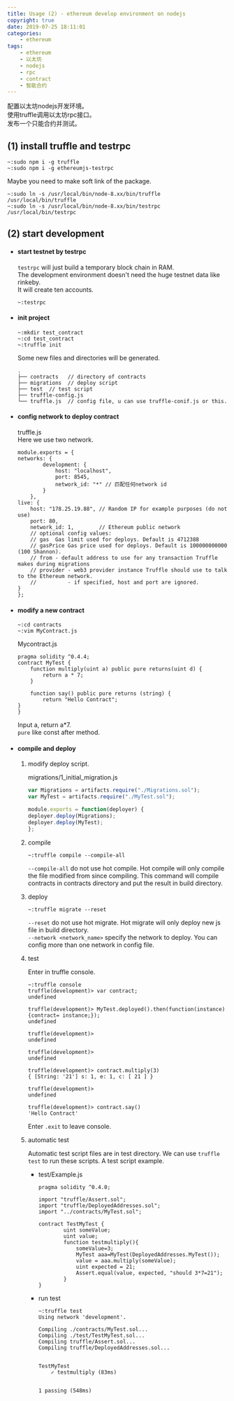 ```yaml
---
title: Usage (2) - ethereum develop environment on nodejs
copyright: true
date: 2019-07-25 18:11:01
categories:
    - ethereum
tags:
    - ethereum
    - 以太坊
    - nodejs
    - rpc
    - contract
    - 智能合约
---
```

配置以太坊nodejs开发环境。  
使用truffle调用以太坊rpc接口。  
发布一个只能合约并测试。

<!-- more -->

## (1) install truffle and testrpc

```
~:sudo npm i -g truffle
~:sudo npm i -g ethereumjs-testrpc
```

Maybe you need to make soft link of the package.

```
~:sudo ln -s /usr/local/bin/node-8.xx/bin/truffle /usr/local/bin/truffle
~:sudo ln -s /usr/local/bin/node-8.xx/bin/testrpc /usr/local/bin/testrpc
```

## (2) start development

+ #### start testnet by testrpc

    `testrpc` will just build a temporary block chain in RAM.       
    The development environment doesn't need the huge testnet data like rinkeby.        
    It will create ten accounts.
    ```
    ~:testrpc
    ```

+ #### init project

    ```
    ~:mkdir test_contract
    ~:cd test_contract
    ~:truffle init
    ```

    Some new files and directories will be generated.

    ```
    .
    ├── contracts   // directory of contracts
    ├── migrations  // deploy script
    ├── test  // test script
    ├── truffle-config.js
    └── truffle.js  // config file, u can use truffle-conif.js or this.
    ```

+ #### config network to deploy contract

    truffle.js  
    Here we use two network.    
    ```
    module.exports = {
    networks: {
            development: {
                host: "localhost",
                port: 8545,
                network_id: "*" // 匹配任何network id
            }
        },
    live: {
        host: "178.25.19.88", // Random IP for example purposes (do not use)
        port: 80,
        network_id: 1,        // Ethereum public network
        // optional config values:
        // gas  Gas limit used for deploys. Default is 4712388
        // gasPrice Gas price used for deploys. Default is 100000000000 (100 Shannon).
        // from - default address to use for any transaction Truffle makes during migrations
        // provider - web3 provider instance Truffle should use to talk to the Ethereum network.
        //          - if specified, host and port are ignored.
    }
    };
    ```

+ #### modify a new contract

    ```
    ~:cd contracts
    ~:vim MyContract.js
    ```

    Mycontract.js

    ```
    pragma solidity ^0.4.4;
    contract MyTest {
        function multiply(uint a) public pure returns(uint d) {
            return a * 7;
        }

        function say() public pure returns (string) {
            return "Hello Contract";
    }
    }
    ```

    Input a, return a*7.    
    `pure` like const after method.

+ #### compile and deploy

    1. modify deploy script.    

        migrations/1_initial_migration.js
        ```js
        var Migrations = artifacts.require("./Migrations.sol");
        var MyTest = artifacts.require("./MyTest.sol");

        module.exports = function(deployer) {
        deployer.deploy(Migrations);
        deployer.deploy(MyTest);
        };
        ```

    2. compile

        ```
        ~:truffle compile --compile-all
        ```
        `--compile-all` do not use hot compile. Hot compile will only compile the file modified from since compiling.
        This command will compile contracts in contracts directory and put the result in build directory.

    3. deploy

        ```
        ~:truffle migrate --reset
        ```
        `--reset` do not use hot migrate. Hot migrate will only deploy new js file in build directory.  
        `--network <network_name>` specify the network to deploy. You can config more than one network in config file.

    4. test

        Enter in truffle console.
        ```
        ~:truffle console
        truffle(development)> var contract;
        undefined

        truffle(development)> MyTest.deployed().then(function(instance){contract= instance;});
        undefined

        truffle(development)> 
        undefined

        truffle(development)> 
        undefined

        truffle(development)> contract.multiply(3)
        { [String: '21'] s: 1, e: 1, c: [ 21 ] }

        truffle(development)> 
        undefined

        truffle(development)> contract.say()
        'Hello Contract'
        ```
        Enter `.exit` to leave console.

    5. automatic test
    
        Automatic test script files are in test directory.
        We can use `truffle test` to run these scripts.
        A test script example.  

        + test/Example.js
            ``` 
            pragma solidity ^0.4.0;  

            import "truffle/Assert.sol";  
            import "truffle/DeployedAddresses.sol";  
            import "../contracts/MyTest.sol";  

            contract TestMyTest {    
                    uint someValue;  
                    uint value;  
                    function testmultiply(){  
                        someValue=3;  
                        MyTest aaa=MyTest(DeployedAddresses.MyTest());  
                        value = aaa.multiply(someValue);  
                        uint expected = 21;  
                        Assert.equal(value, expected, "should 3*7=21");  
                    }
            }   
            ```
        + run test
            ```
            ~:truffle test
            Using network 'development'.

            Compiling ./contracts/MyTest.sol...
            Compiling ./test/TestMyTest.sol...
            Compiling truffle/Assert.sol...
            Compiling truffle/DeployedAddresses.sol...


            TestMyTest
                ✓ testmultiply (83ms)


            1 passing (548ms)
            ```
